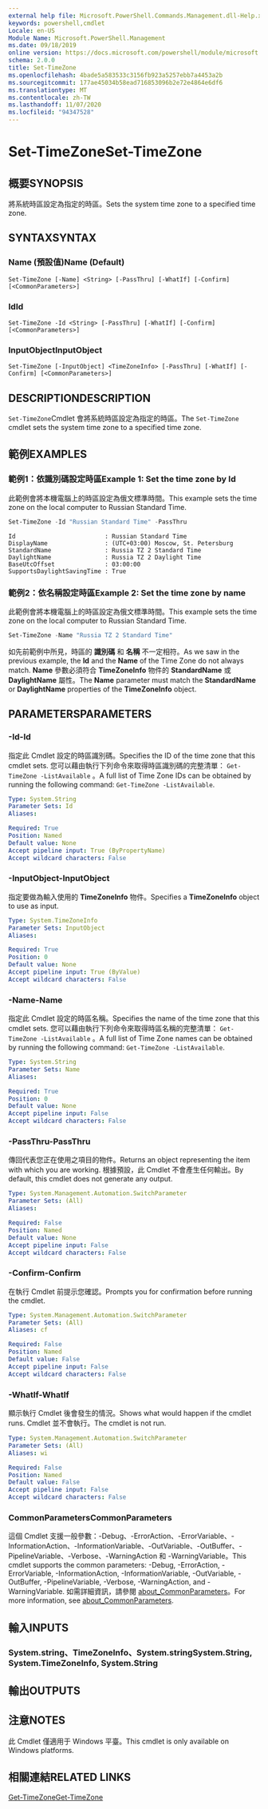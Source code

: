 ```yaml
---
external help file: Microsoft.PowerShell.Commands.Management.dll-Help.xml
keywords: powershell,cmdlet
Locale: en-US
Module Name: Microsoft.PowerShell.Management
ms.date: 09/18/2019
online version: https://docs.microsoft.com/powershell/module/microsoft.powershell.management/set-timezone?view=powershell-7.1&WT.mc_id=ps-gethelp
schema: 2.0.0
title: Set-TimeZone
ms.openlocfilehash: 4bade5a583533c3156fb923a5257ebb7a4453a2b
ms.sourcegitcommit: 177ae45034b58ead716853096b2e72e4864e6df6
ms.translationtype: MT
ms.contentlocale: zh-TW
ms.lasthandoff: 11/07/2020
ms.locfileid: "94347528"
---
```

# <span data-ttu-id="095e0-103">Set-TimeZone</span><span class="sxs-lookup"><span data-stu-id="095e0-103">Set-TimeZone</span></span>

## <span data-ttu-id="095e0-104">概要</span><span class="sxs-lookup"><span data-stu-id="095e0-104">SYNOPSIS</span></span>
<span data-ttu-id="095e0-105">將系統時區設定為指定的時區。</span><span class="sxs-lookup"><span data-stu-id="095e0-105">Sets the system time zone to a specified time zone.</span></span>

## <span data-ttu-id="095e0-106">SYNTAX</span><span class="sxs-lookup"><span data-stu-id="095e0-106">SYNTAX</span></span>

### <span data-ttu-id="095e0-107">Name (預設值)</span><span class="sxs-lookup"><span data-stu-id="095e0-107">Name (Default)</span></span>

```
Set-TimeZone [-Name] <String> [-PassThru] [-WhatIf] [-Confirm] [<CommonParameters>]
```

### <span data-ttu-id="095e0-108">Id</span><span class="sxs-lookup"><span data-stu-id="095e0-108">Id</span></span>

```
Set-TimeZone -Id <String> [-PassThru] [-WhatIf] [-Confirm] [<CommonParameters>]
```

### <span data-ttu-id="095e0-109">InputObject</span><span class="sxs-lookup"><span data-stu-id="095e0-109">InputObject</span></span>

```
Set-TimeZone [-InputObject] <TimeZoneInfo> [-PassThru] [-WhatIf] [-Confirm] [<CommonParameters>]
```

## <span data-ttu-id="095e0-110">DESCRIPTION</span><span class="sxs-lookup"><span data-stu-id="095e0-110">DESCRIPTION</span></span>

<span data-ttu-id="095e0-111">`Set-TimeZone`Cmdlet 會將系統時區設定為指定的時區。</span><span class="sxs-lookup"><span data-stu-id="095e0-111">The `Set-TimeZone` cmdlet sets the system time zone to a specified time zone.</span></span>

## <span data-ttu-id="095e0-112">範例</span><span class="sxs-lookup"><span data-stu-id="095e0-112">EXAMPLES</span></span>

### <span data-ttu-id="095e0-113">範例1：依識別碼設定時區</span><span class="sxs-lookup"><span data-stu-id="095e0-113">Example 1: Set the time zone by Id</span></span>

<span data-ttu-id="095e0-114">此範例會將本機電腦上的時區設定為俄文標準時間。</span><span class="sxs-lookup"><span data-stu-id="095e0-114">This example sets the time zone on the local computer to Russian Standard Time.</span></span>

```powershell
Set-TimeZone -Id "Russian Standard Time" -PassThru
```

```Output
Id                         : Russian Standard Time
DisplayName                : (UTC+03:00) Moscow, St. Petersburg
StandardName               : Russia TZ 2 Standard Time
DaylightName               : Russia TZ 2 Daylight Time
BaseUtcOffset              : 03:00:00
SupportsDaylightSavingTime : True
```

### <span data-ttu-id="095e0-115">範例2：依名稱設定時區</span><span class="sxs-lookup"><span data-stu-id="095e0-115">Example 2: Set the time zone by name</span></span>

<span data-ttu-id="095e0-116">此範例會將本機電腦上的時區設定為俄文標準時間。</span><span class="sxs-lookup"><span data-stu-id="095e0-116">This example sets the time zone on the local computer to Russian Standard Time.</span></span>

```powershell
Set-TimeZone -Name "Russia TZ 2 Standard Time"
```

<span data-ttu-id="095e0-117">如先前範例中所見，時區的 **識別碼** 和 **名稱** 不一定相符。</span><span class="sxs-lookup"><span data-stu-id="095e0-117">As we saw in the previous example, the **Id** and the **Name** of the Time Zone do not always match.</span></span>
<span data-ttu-id="095e0-118">**Name** 參數必須符合 **TimeZoneInfo** 物件的 **StandardName** 或 **DaylightName** 屬性。</span><span class="sxs-lookup"><span data-stu-id="095e0-118">The **Name** parameter must match the **StandardName** or **DaylightName** properties of the **TimeZoneInfo** object.</span></span>

## <span data-ttu-id="095e0-119">PARAMETERS</span><span class="sxs-lookup"><span data-stu-id="095e0-119">PARAMETERS</span></span>

### <span data-ttu-id="095e0-120">-Id</span><span class="sxs-lookup"><span data-stu-id="095e0-120">-Id</span></span>

<span data-ttu-id="095e0-121">指定此 Cmdlet 設定的時區識別碼。</span><span class="sxs-lookup"><span data-stu-id="095e0-121">Specifies the ID of the time zone that this cmdlet sets.</span></span> <span data-ttu-id="095e0-122">您可以藉由執行下列命令來取得時區識別碼的完整清單： `Get-TimeZone -ListAvailable` 。</span><span class="sxs-lookup"><span data-stu-id="095e0-122">A full list of Time Zone IDs can be obtained by running the following command: `Get-TimeZone -ListAvailable`.</span></span>

```yaml
Type: System.String
Parameter Sets: Id
Aliases:

Required: True
Position: Named
Default value: None
Accept pipeline input: True (ByPropertyName)
Accept wildcard characters: False
```

### <span data-ttu-id="095e0-123">-InputObject</span><span class="sxs-lookup"><span data-stu-id="095e0-123">-InputObject</span></span>

<span data-ttu-id="095e0-124">指定要做為輸入使用的 **TimeZoneInfo** 物件。</span><span class="sxs-lookup"><span data-stu-id="095e0-124">Specifies a **TimeZoneInfo** object to use as input.</span></span>

```yaml
Type: System.TimeZoneInfo
Parameter Sets: InputObject
Aliases:

Required: True
Position: 0
Default value: None
Accept pipeline input: True (ByValue)
Accept wildcard characters: False
```

### <span data-ttu-id="095e0-125">-Name</span><span class="sxs-lookup"><span data-stu-id="095e0-125">-Name</span></span>

<span data-ttu-id="095e0-126">指定此 Cmdlet 設定的時區名稱。</span><span class="sxs-lookup"><span data-stu-id="095e0-126">Specifies the name of the time zone that this cmdlet sets.</span></span> <span data-ttu-id="095e0-127">您可以藉由執行下列命令來取得時區名稱的完整清單： `Get-TimeZone -ListAvailable` 。</span><span class="sxs-lookup"><span data-stu-id="095e0-127">A full list of Time Zone names can be obtained by running the following command: `Get-TimeZone -ListAvailable`.</span></span>

```yaml
Type: System.String
Parameter Sets: Name
Aliases:

Required: True
Position: 0
Default value: None
Accept pipeline input: False
Accept wildcard characters: False
```

### <span data-ttu-id="095e0-128">-PassThru</span><span class="sxs-lookup"><span data-stu-id="095e0-128">-PassThru</span></span>

<span data-ttu-id="095e0-129">傳回代表您正在使用之項目的物件。</span><span class="sxs-lookup"><span data-stu-id="095e0-129">Returns an object representing the item with which you are working.</span></span> <span data-ttu-id="095e0-130">根據預設，此 Cmdlet 不會產生任何輸出。</span><span class="sxs-lookup"><span data-stu-id="095e0-130">By default, this cmdlet does not generate any output.</span></span>

```yaml
Type: System.Management.Automation.SwitchParameter
Parameter Sets: (All)
Aliases:

Required: False
Position: Named
Default value: None
Accept pipeline input: False
Accept wildcard characters: False
```

### <span data-ttu-id="095e0-131">-Confirm</span><span class="sxs-lookup"><span data-stu-id="095e0-131">-Confirm</span></span>

<span data-ttu-id="095e0-132">在執行 Cmdlet 前提示您確認。</span><span class="sxs-lookup"><span data-stu-id="095e0-132">Prompts you for confirmation before running the cmdlet.</span></span>

```yaml
Type: System.Management.Automation.SwitchParameter
Parameter Sets: (All)
Aliases: cf

Required: False
Position: Named
Default value: False
Accept pipeline input: False
Accept wildcard characters: False
```

### <span data-ttu-id="095e0-133">-WhatIf</span><span class="sxs-lookup"><span data-stu-id="095e0-133">-WhatIf</span></span>

<span data-ttu-id="095e0-134">顯示執行 Cmdlet 後會發生的情況。</span><span class="sxs-lookup"><span data-stu-id="095e0-134">Shows what would happen if the cmdlet runs.</span></span> <span data-ttu-id="095e0-135">Cmdlet 並不會執行。</span><span class="sxs-lookup"><span data-stu-id="095e0-135">The cmdlet is not run.</span></span>

```yaml
Type: System.Management.Automation.SwitchParameter
Parameter Sets: (All)
Aliases: wi

Required: False
Position: Named
Default value: False
Accept pipeline input: False
Accept wildcard characters: False
```

### <span data-ttu-id="095e0-136">CommonParameters</span><span class="sxs-lookup"><span data-stu-id="095e0-136">CommonParameters</span></span>

<span data-ttu-id="095e0-137">這個 Cmdlet 支援一般參數：-Debug、-ErrorAction、-ErrorVariable、-InformationAction、-InformationVariable、-OutVariable、-OutBuffer、-PipelineVariable、-Verbose、-WarningAction 和 -WarningVariable。</span><span class="sxs-lookup"><span data-stu-id="095e0-137">This cmdlet supports the common parameters: -Debug, -ErrorAction, -ErrorVariable, -InformationAction, -InformationVariable, -OutVariable, -OutBuffer, -PipelineVariable, -Verbose, -WarningAction, and -WarningVariable.</span></span> <span data-ttu-id="095e0-138">如需詳細資訊，請參閱 [about_CommonParameters](https://go.microsoft.com/fwlink/?LinkID=113216)。</span><span class="sxs-lookup"><span data-stu-id="095e0-138">For more information, see [about_CommonParameters](https://go.microsoft.com/fwlink/?LinkID=113216).</span></span>

## <span data-ttu-id="095e0-139">輸入</span><span class="sxs-lookup"><span data-stu-id="095e0-139">INPUTS</span></span>

### <span data-ttu-id="095e0-140">System.string、TimeZoneInfo、System.string</span><span class="sxs-lookup"><span data-stu-id="095e0-140">System.String, System.TimeZoneInfo, System.String</span></span>

## <span data-ttu-id="095e0-141">輸出</span><span class="sxs-lookup"><span data-stu-id="095e0-141">OUTPUTS</span></span>

## <span data-ttu-id="095e0-142">注意</span><span class="sxs-lookup"><span data-stu-id="095e0-142">NOTES</span></span>

<span data-ttu-id="095e0-143">此 Cmdlet 僅適用于 Windows 平臺。</span><span class="sxs-lookup"><span data-stu-id="095e0-143">This cmdlet is only available on Windows platforms.</span></span>

## <span data-ttu-id="095e0-144">相關連結</span><span class="sxs-lookup"><span data-stu-id="095e0-144">RELATED LINKS</span></span>

[<span data-ttu-id="095e0-145">Get-TimeZone</span><span class="sxs-lookup"><span data-stu-id="095e0-145">Get-TimeZone</span></span>](Get-TimeZone.md)
